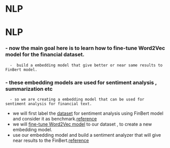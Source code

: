 # NLP
# NLP

### - now the main goal here is to learn how to fine-tune Word2Vec model for the financial dataset.
      -  build a embedding model that give better or near same results to FinBert model.

### - these embedding models are used for sentiment analysis , summarization etc
      - so we are creating a embedding model that can be used for sentiment analysis for financial text.

- we will first label the [dataset](https://www.kaggle.com/datasets/notlucasp/financial-news-headlines/data) for sentiment analysis using FinBert model and consider it as benchmark.[reference](https://colab.research.google.com/drive/1C6_ahu0Eps_wLKcsfspEO0HIEouND-oI?usp=sharing)
- we will [fine-tune Word2Vec model](https://czarrar.github.io/Gensim-Word2Vec/) to our dataset , to create a new embedding model.
- use our embedding model and build a sentiment analyzer that will give near results to the FinBert.[reference](https://www.kaggle.com/code/sohanamitarathod/pr-financial-news-sentiment-analysis-using-nltk#What-is-sentiment-analysis-?)
      
      
